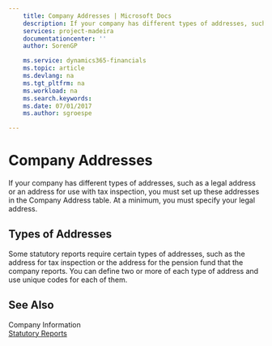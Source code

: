 ```yaml
---
    title: Company Addresses | Microsoft Docs
    description: If your company has different types of addresses, such as a legal address or an address for use with tax inspection, you must set up these addresses in the Company Address table. At a minimum, you must specify your legal address.
    services: project-madeira
    documentationcenter: ''
    author: SorenGP

    ms.service: dynamics365-financials
    ms.topic: article
    ms.devlang: na
    ms.tgt_pltfrm: na
    ms.workload: na
    ms.search.keywords:
    ms.date: 07/01/2017
    ms.author: sgroespe

---
```

# Company Addresses
If your company has different types of addresses, such as a legal address or an address for use with tax inspection, you must set up these addresses in the Company Address table. At a minimum, you must specify your legal address.  
  
## Types of Addresses  
 Some statutory reports require certain types of addresses, such as the address for tax inspection or the address for the pension fund that the company reports. You can define two or more of each type of address and use unique codes for each of them.  
  
## See Also  
 Company Information   
 [Statutory Reports](statutory-reports.md)